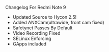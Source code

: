 Changelog For Redmi Note 9
- Updated Source to Hycon 2.5!
- Added ANXCam(ultrawide, front cam fixed)
- Safetynet Passes By Default
- Video Recording Fixed
- SELinux Enforcing
- GApps included
